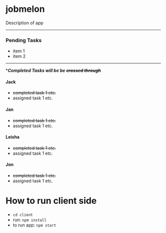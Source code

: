 # jobmelon
Description of app

---

### Pending Tasks
* item 1
* item 2

--- 

*__*Completed Tasks will be be ~~crossed through~~*__
#### Jack
* ~~completed task 1 etc.~~
* assigned task 1 etc.
#### Jan
* ~~completed task 1 etc.~~
* assigned task 1 etc.


#### Leisha
* ~~completed task 1 etc.~~
* assigned task 1 etc.

#### Jon
* ~~completed task 1 etc.~~
* assigned task 1 etc.


# How to run client side
* `cd client`
* run: `npm install`
* to run app: `npm start`
